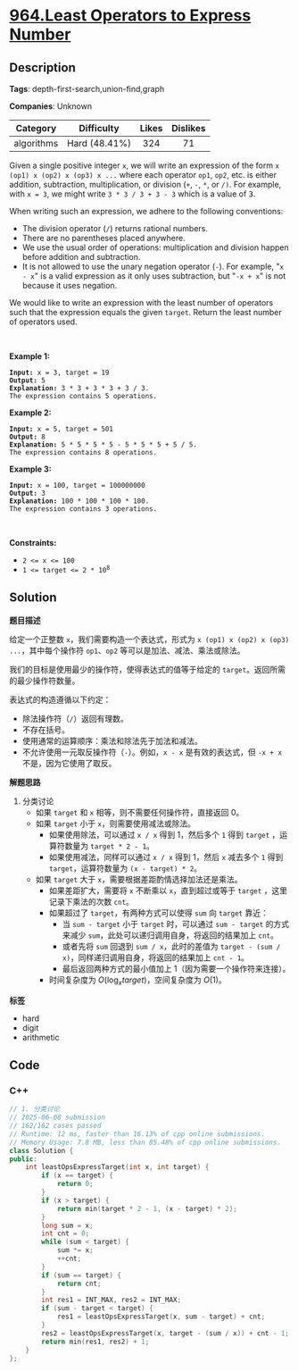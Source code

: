 # [964.Least Operators to Express Number](https://leetcode.com/problems/least-operators-to-express-number/description/)

## Description

**Tags**: depth-first-search,union-find,graph

**Companies**: Unknown

|  Category  |  Difficulty   | Likes | Dislikes |
| :--------: | :-----------: | :---: | :------: |
| algorithms | Hard (48.41%) |  324  |    71    |

<p>Given a single positive integer <code>x</code>, we will write an expression of the form <code>x (op1) x (op2) x (op3) x ...</code> where each operator <code>op1</code>, <code>op2</code>, etc. is either addition, subtraction, multiplication, or division (<code>+</code>, <code>-</code>, <code>*</code>, or <code>/)</code>. For example, with <code>x = 3</code>, we might write <code>3 * 3 / 3 + 3 - 3</code> which is a value of <font face="monospace">3</font>.</p>
<p>When writing such an expression, we adhere to the following conventions:</p>
<ul>
  <li>The division operator (<code>/</code>) returns rational numbers.</li>
  <li>There are no parentheses placed anywhere.</li>
  <li>We use the usual order of operations: multiplication and division happen before addition and subtraction.</li>
  <li>It is not allowed to use the unary negation operator (<code>-</code>). For example, &quot;<code>x - x</code>&quot; is a valid expression as it only uses subtraction, but &quot;<code>-x + x</code>&quot; is not because it uses negation.</li>
</ul>
<p>We would like to write an expression with the least number of operators such that the expression equals the given <code>target</code>. Return the least number of operators used.</p>
<p>&nbsp;</p>
<p><strong class="example">Example 1:</strong></p>
<pre><code><strong>Input:</strong> x = 3, target = 19
<strong>Output:</strong> 5
<strong>Explanation:</strong> 3 * 3 + 3 * 3 + 3 / 3.
The expression contains 5 operations.</code></pre>
<p><strong class="example">Example 2:</strong></p>
<pre><code><strong>Input:</strong> x = 5, target = 501
<strong>Output:</strong> 8
<strong>Explanation:</strong> 5 * 5 * 5 * 5 - 5 * 5 * 5 + 5 / 5.
The expression contains 8 operations.</code></pre>
<p><strong class="example">Example 3:</strong></p>
<pre><code><strong>Input:</strong> x = 100, target = 100000000
<strong>Output:</strong> 3
<strong>Explanation:</strong> 100 * 100 * 100 * 100.
The expression contains 3 operations.</code></pre>
<p>&nbsp;</p>
<p><strong>Constraints:</strong></p>
<ul>
  <li><code>2 &lt;= x &lt;= 100</code></li>
  <li><code>1 &lt;= target &lt;= 2 * 10<sup>8</sup></code></li>
</ul>

## Solution

**题目描述**

给定一个正整数 `x`，我们需要构造一个表达式，形式为 `x (op1) x (op2) x (op3) ...`，其中每个操作符 `op1`、`op2` 等可以是加法、减法、乘法或除法。

我们的目标是使用最少的操作符，使得表达式的值等于给定的 `target`。返回所需的最少操作符数量。

表达式的构造遵循以下约定：

- 除法操作符（`/`）返回有理数。
- 不存在括号。
- 使用通常的运算顺序：乘法和除法先于加法和减法。
- 不允许使用一元取反操作符（`-`）。例如，`x - x` 是有效的表达式，但 `-x + x` 不是，因为它使用了取反。

**解题思路**

1. 分类讨论
   - 如果 `target` 和 `x` 相等，则不需要任何操作符，直接返回 0。
   - 如果 `target` 小于 `x`，则需要使用减法或除法。
     - 如果使用除法，可以通过 `x / x` 得到 1，然后多个 `1` 得到 `target` ，运算符数量为 `target * 2 - 1`。
     - 如果使用减法，同样可以通过 `x / x` 得到 1，然后 `x` 减去多个 `1` 得到 `target`，运算符数量为 `(x - target) * 2`。
   - 如果 `target` 大于 `x`，需要根据差距酌情选择加法还是乘法。
     - 如果差距扩大，需要将 `x` 不断乘以 `x`，直到超过或等于 `target` ，这里记录下乘法的次数 `cnt`。
     - 如果超过了 `target`，有两种方式可以使得 `sum` 向 `target` 靠近：
       - 当 `sum - target` 小于 `target` 时，可以通过 `sum - target` 的方式来减少 `sum`，此处可以递归调用自身，将返回的结果加上 `cnt`。
       - 或者先将 `sum` 回退到 `sum / x`，此时的差值为 `target - (sum / x)`，同样递归调用自身，将返回的结果加上 `cnt - 1`。
       - 最后返回两种方式的最小值加上 1（因为需要一个操作符来连接）。
     - 时间复杂度为 $O(\log_{x} target)$，空间复杂度为 $O(1)$。

**标签**

- hard
- digit
- arithmetic

<!-- code start -->
## Code

### C++

```cpp
// 1. 分类讨论
// 2025-06-08 submission
// 162/162 cases passed
// Runtime: 12 ms, faster than 16.13% of cpp online submissions.
// Memory Usage: 7.8 MB, less than 85.48% of cpp online submissions.
class Solution {
public:
    int leastOpsExpressTarget(int x, int target) {
        if (x == target) {
            return 0;
        }
        if (x > target) {
            return min(target * 2 - 1, (x - target) * 2);
        }
        long sum = x;
        int cnt = 0;
        while (sum < target) {
            sum *= x;
            ++cnt;
        }
        if (sum == target) {
            return cnt;
        }
        int res1 = INT_MAX, res2 = INT_MAX;
        if (sum - target < target) {
            res1 = leastOpsExpressTarget(x, sum - target) + cnt;
        }
        res2 = leastOpsExpressTarget(x, target - (sum / x)) + cnt - 1;
        return min(res1, res2) + 1;
    }
};
```

<!-- code end -->
